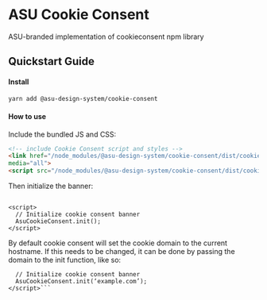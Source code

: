 # ASU Cookie Consent
ASU-branded implementation of cookieconsent npm library

## Quickstart Guide

#### Install

```bash
yarn add @asu-design-system/cookie-consent
```


#### How to use
Include the bundled JS and CSS:

```html
<!-- include Cookie Consent script and styles -->
<link href="/node_modules/@asu-design-system/cookie-consent/dist/cookie-consent.css" rel="stylesheet" type="text/css"
media="all">
<script src="/node_modules/@asu-design-system/cookie-consent/dist/cookie-consent.js"></script>
```

Then initialize the banner:

```

<script>
  // Initialize cookie consent banner
  AsuCookieConsent.init();
</script>

```

By default cookie consent will set the cookie domain to the current hostname. If this needs to be changed, it can be done by passing the domain to the init function, like so:

```<script>
  // Initialize cookie consent banner
  AsuCookieConsent.init(‘example.com’);
</script>```
